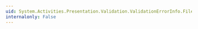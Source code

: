 ```yaml
---
uid: System.Activities.Presentation.Validation.ValidationErrorInfo.FileName
internalonly: False
---
```

